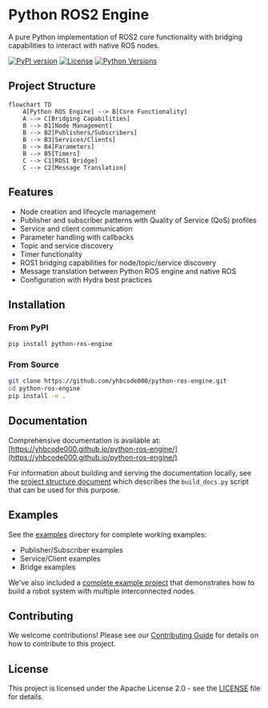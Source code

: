 # Python ROS2 Engine

A pure Python implementation of ROS2 core functionality with bridging capabilities to interact with native ROS nodes.

[![PyPI version](https://badge.fury.io/py/python-ros-engine.svg)](https://badge.fury.io/py/python-ros-engine)
[![License](https://img.shields.io/badge/License-Apache%202.0-blue.svg)](https://opensource.org/licenses/Apache-2.0)
[![Python Versions](https://img.shields.io/pypi/pyversions/python-ros-engine.svg)](https://pypi.org/project/python-ros-engine/)

## Project Structure

```mermaid
flowchart TD
    A[Python ROS Engine] --> B[Core Functionality]
    A --> C[Bridging Capabilities]
    B --> B1[Node Management]
    B --> B2[Publishers/Subscribers]
    B --> B3[Services/Clients]
    B --> B4[Parameters]
    B --> B5[Timers]
    C --> C1[ROS1 Bridge]
    C --> C2[Message Translation]
```

## Features

- Node creation and lifecycle management
- Publisher and subscriber patterns with Quality of Service (QoS) profiles
- Service and client communication
- Parameter handling with callbacks
- Topic and service discovery
- Timer functionality
- ROS1 bridging capabilities for node/topic/service discovery
- Message translation between Python ROS engine and native ROS
- Configuration with Hydra best practices

## Installation

### From PyPI
```bash
pip install python-ros-engine
```

### From Source
```bash
git clone https://github.com/yhbcode000/python-ros-engine.git
cd python-ros-engine
pip install -e .
```

## Documentation

Comprehensive documentation is available at: [https://yhbcode000.github.io/python-ros-engine/](https://yhbcode000.github.io/python-ros-engine/)

For information about building and serving the documentation locally, see the [project structure document](project_structure.md) which describes the `build_docs.py` script that can be used for this purpose.

## Examples

See the [examples](./examples) directory for complete working examples:

- Publisher/Subscriber examples
- Service/Client examples
- Bridge examples

We've also included a [complete example project](./example_project) that demonstrates how to build a robot system with multiple interconnected nodes.

## Contributing

We welcome contributions! Please see our [Contributing Guide](CONTRIBUTING.md) for details on how to contribute to this project.

## License

This project is licensed under the Apache License 2.0 - see the [LICENSE](LICENSE) file for details.